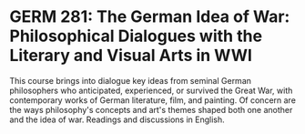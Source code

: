 # GERM 281: The German Idea of War: Philosophical Dialogues with the Literary and Visual Arts in WWI

This course brings into dialogue key ideas from seminal German philosophers who anticipated, experienced, or survived the Great War, with contemporary works of German literature, film, and painting. Of concern are the ways philosophy's concepts and art's themes shaped both one another and the idea of war. Readings and discussions in English.